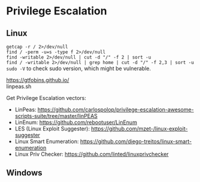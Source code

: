 # Privilege Escalation

## Linux
`getcap -r / 2>/dev/null`<br>
`find / -perm -u=s -type f 2>/dev/null`<br>
`find -writable 2>/dev/null | cut -d "/" -f 2 | sort -u`<br>
`find / -writable 2>/dev/null | grep home | cut -d "/" -f 2,3 | sort -u`<br>
`sudo -V` to check sudo version, which might be vulnerable.<br>

https://gtfobins.github.io/<br>
linpeas.sh<br>

Get Privilege Escalation vectors:<br>
- LinPeas: https://github.com/carlospolop/privilege-escalation-awesome-scripts-suite/tree/master/linPEAS<br>
- LinEnum: https://github.com/rebootuser/LinEnum<br>
- LES (Linux Exploit Suggester): https://github.com/mzet-/linux-exploit-suggester<br>
- Linux Smart Enumeration: https://github.com/diego-treitos/linux-smart-enumeration<br>
- Linux Priv Checker: https://github.com/linted/linuxprivchecker<br>

## Windows
